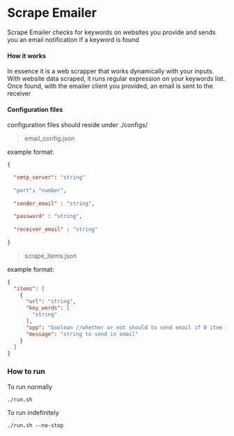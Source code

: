 # Scrape Emailer

Scrape Emailer checks for keywords on websites you provide and sends you an email notification if a keyword is found

#### How it works
In essence it is a web scrapper that works dynamically with your inputs. With website data scraped, it runs regular expression on your keywords list. Once found, with the emailer client you provided, an email is sent to the receiver

#### Configuration files
configuration files should reside under ./configs/


> email_config.json

example format:
```json
{

  "smtp_server": "string" 
  
  "port": "number",
  
  "sender_email" : "string",
  
  "password" : "string",
  
  "receiver_email" : "string"
  
}

```

> scrape_items.json

example format:

```json
{
  "items": [
    {
      "url": "string",      
      "key_words": [      
        "string"
      ],      
      "opp": "boolean //whether or not should to send email if 0 item is found",      
      "message": "string to send in email"      
    }
  ]
}
```

### How to run
To run normally

```shell script
./run.sh
```

To run indefinitely
```shell script
./run.sh --no-stop
```
